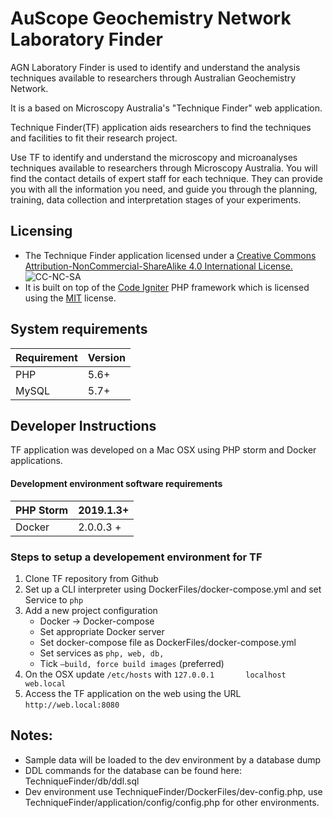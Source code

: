 # AuScope Geochemistry Network Laboratory Finder

AGN Laboratory Finder is used to identify and understand the analysis techniques available to researchers through Australian Geochemistry Network.

It is a based on Microscopy Australia's "Technique Finder" web application. 

Technique Finder(TF) application aids researchers to find the techniques and facilities to fit their research project.

Use TF to identify and understand the microscopy and microanalyses techniques available to researchers through Microscopy Australia.
You will find the contact details of expert staff for each technique. They can provide you with all the information you need,
and guide you through the planning, training, data collection and interpretation stages of your experiments.

## Licensing
- The Technique Finder application licensed under a [Creative Commons Attribution-NonCommercial-ShareAlike 4.0 International License.](https://creativecommons.org/licenses/by-nc-sa/4.0/)   ![CC-NC-SA](https://i.creativecommons.org/l/by-nc-sa/4.0/88x31.png)
- It is built on top of the [Code Igniter](https://www.codeigniter.com) PHP framework which is licensed using the [MIT](https://github.com/bcit-ci/CodeIgniter/blob/develop/license.txt) license.


## System requirements

| Requirement | Version|
|-----|-----|
| PHP | 5.6+|
| MySQL| 5.7+|

 
## Developer Instructions
TF application was developed on a Mac OSX using PHP storm and Docker applications.

#### Development environment software requirements

| PHP Storm | 2019.1.3+ |
|---------- |---------- |
| Docker    | 2.0.0.3 + |

### Steps to setup a developement environment for TF
1. Clone TF repository from Github
2. Set up a CLI interpreter using DockerFiles/docker-compose.yml and set Service to `php`
3. Add a new project configuration
    - Docker -> Docker-compose
    - Set appropriate Docker server
    - Set docker-compose file as DockerFiles/docker-compose.yml
    - Set services as `php, web, db,`
    - Tick `—build, force build images` (preferred)
4. On the OSX update `/etc/hosts` with ```127.0.0.1       localhost web.local```
5. Access the TF application on the web using the URL `http://web.local:8080`


## Notes:
- Sample data will be loaded to the dev environment by a database dump
- DDL commands for the database can be found here: TechniqueFinder/db/ddl.sql
- Dev environment use TechniqueFinder/DockerFiles/dev-config.php, use TechniqueFinder/application/config/config.php for other environments.
 





 
